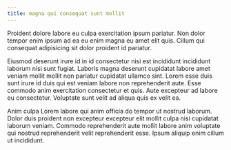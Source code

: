 ```yaml
---
title: magna qui consequat sunt mollit
---
```


Proident dolore labore eu culpa exercitation ipsum pariatur. Non dolor tempor enim ipsum ad ea eu enim magna eu amet elit quis. Cillum qui consequat adipisicing sit dolor proident id pariatur.

Eiusmod deserunt irure id in id consectetur nisi est incididunt incididunt laborum nisi sunt fugiat. Laboris magna deserunt cupidatat labore amet veniam mollit mollit non pariatur cupidatat ullamco sint. Lorem esse duis sunt irure id duis qui est veniam labore non reprehenderit aute. Esse commodo anim exercitation consectetur et quis. Aute excepteur ad labore eu consectetur. Voluptate sunt velit ad aliqua quis ex velit ea.

Anim culpa Lorem labore qui anim officia do tempor ut nostrud laborum. Dolor duis proident non excepteur excepteur elit mollit culpa nisi cupidatat laborum veniam. Commodo reprehenderit aute mollit labore anim voluptate qui nostrud reprehenderit velit reprehenderit esse. Ipsum aliquip enim cillum ut incididunt.